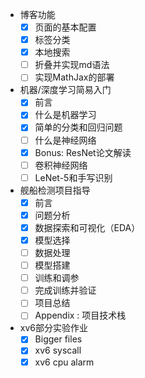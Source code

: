 
* 博客功能
  * [x] 页面的基本配置
  * [x] 标签分类 
  * [x] 本地搜索
  * [ ] 折叠并实现md语法
  * [ ] 实现MathJax的部署

* 机器/深度学习简易入门
  * [x] 前言
  * [x] 什么是机器学习
  * [x] 简单的分类和回归问题
  * [ ] 什么是神经网络
  * [x] Bonus: ResNet论文解读
  * [ ] 卷积神经网络
  * [ ] LeNet-5和手写识别

* 舰船检测项目指导
  * [x] 前言
  * [x] 问题分析
  * [x] 数据探索和可视化（EDA）
  * [x] 模型选择
  * [ ] 数据处理
  * [ ] 模型搭建
  * [ ] 训练和调参
  * [ ] 完成训练并验证
  * [ ] 项目总结
  * [ ] Appendix : 项目技术栈

* xv6部分实验作业
  * [x] Bigger files
  * [x] xv6 syscall
  * [x] xv6 cpu alarm 